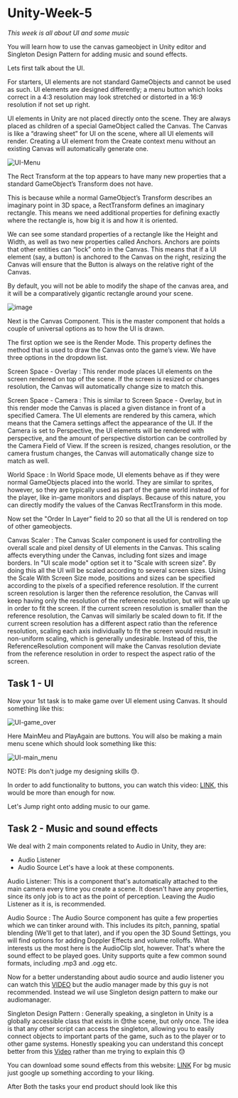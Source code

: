 # Unity-Week-5

_This week is all about UI and some music_

You will learn how to use the canvas gameobject in Unity editor and Singleton Design Pattern for adding music and sound effects.

Lets first talk about the UI.

For starters, UI elements are not standard GameObjects and cannot be used as such. UI elements are designed differently; a menu button which looks correct in a 4:3 resolution may look stretched or distorted in a 16:9 resolution if not set up right.

UI elements in Unity are not placed directly onto the scene. They are always placed as children of a special GameObject called the Canvas. The Canvas is like a “drawing sheet” for UI on the scene, where all UI elements will render. Creating a UI element from the Create context menu without an existing Canvas will automatically generate one.

![UI-Menu](https://user-images.githubusercontent.com/87766488/182778506-0f0df979-edd5-44f0-9b29-d4f7e0d60966.png)

The Rect Transform at the top appears to have many new properties that a standard GameObject’s Transform does not have.

This is because while a normal GameObject’s Transform describes an imaginary point in 3D space, a RectTransform defines an imaginary rectangle. This means we need additional properties for defining exactly where the rectangle is, how big it is and how it is oriented.

We can see some standard properties of a rectangle like the Height and Width, as well as two new properties called Anchors. Anchors are points that other entities can “lock” onto in the Canvas. This means that if a UI element (say, a button) is anchored to the Canvas on the right, resizing the Canvas will ensure that the Button is always on the relative right of the Canvas.

By default, you will not be able to modify the shape of the canvas area, and it will be a comparatively gigantic rectangle around your scene.

![image](https://user-images.githubusercontent.com/87766488/182780110-7d956142-ab32-4d92-b1b9-7362561d1014.png)

Next is the Canvas Component. This is the master component that holds a couple of universal options as to how the UI is drawn.

The first option we see is the Render Mode. This property defines the method that is used to draw the Canvas onto the game’s view. We have three options in the dropdown list.

Screen Space - Overlay : This render mode places UI elements on the screen rendered on top of the scene. If the screen is resized or changes resolution, the Canvas will automatically change size to match this.

Screen Space - Camera : This is similar to Screen Space - Overlay, but in this render mode the Canvas is placed a given distance in front of a specified Camera. The UI elements are rendered by this camera, which means that the Camera settings affect the appearance of the UI. If the Camera is set to Perspective, the UI elements will be rendered with perspective, and the amount of perspective distortion can be controlled by the Camera Field of View. If the screen is resized, changes resolution, or the camera frustum changes, the Canvas will automatically change size to match as well.

World Space : In World Space mode, UI elements behave as if they were normal GameObjects placed into the world. They are similar to sprites, however, so they are typically used as part of the game world instead of for the player, like in-game monitors and displays. Because of this nature, you can directly modify the values of the Canvas RectTransform in this mode.

Now set the "Order In Layer" field to 20 so that all the UI is rendered on top of other gameobjects.

Canvas Scaler : The Canvas Scaler component is used for controlling the overall scale and pixel density of UI elements in the Canvas. This scaling affects everything under the Canvas, including font sizes and image borders. In "UI scale mode" option set it to "Scale with screen size". By doing this all the UI will be scaled according to several screen sizes. Using the Scale With Screen Size mode, positions and sizes can be specified according to the pixels of a specified reference resolution. If the current screen resolution is larger then the reference resolution, the Canvas will keep having only the resolution of the reference resolution, but will scale up in order to fit the screen. If the current screen resolution is smaller than the reference resolution, the Canvas will similarly be scaled down to fit. If the current screen resolution has a different aspect ratio than the reference resolution, scaling each axis individually to fit the screen would result in non-uniform scaling, which is generally undesirable. Instead of this, the ReferenceResolution component will make the Canvas resolution deviate from the reference resolution in order to respect the aspect ratio of the screen.

## Task 1 - UI

Now your 1st task is to make game over UI element using Canvas. It should something like this: 

![UI-game_over](https://user-images.githubusercontent.com/87766488/182785871-856e9940-89db-4d81-81d9-6e4ecc1eb9a6.png)

Here MainMeu and PlayAgain are buttons. 
You will also be making a main menu scene which should look something like this: 

![UI-main_menu](https://user-images.githubusercontent.com/87766488/182786474-afce096d-a0ce-45bb-9230-b9554e30873c.png)

NOTE: Pls don't judge my designing skills :sweat:. 

In order to add functionality to buttons, you can watch this video: [LINK](https://www.youtube.com/watch?v=zc8ac_qUXQY), this would be more than enough for now.

Let's Jump right onto adding music to our game.

## Task 2 - Music and sound effects

We deal with 2 main components related to Audio in Unity, they are:

- Audio Listener
- Audio Source
Let's have a look at these components.

Audio Listener: This is a component that's automatically attached to the main camera every time you create a scene. It doesn't have any properties, since its only job is to act as the point of perception. Leaving the Audio Listener as it is, is recommended.

Audio Source : The Audio Source component has quite a few properties which we can tinker around with. This includes its pitch, panning, spatial blending (We'll get to that later), and if you open the 3D Sound Settings, you will find options for adding Doppler Effects and volume rolloffs. What interests us the most here is the AudioClip slot, however. That's where the sound effect to be played goes. Unity supports quite a few common sound formats, including .mp3 and .ogg etc.

Now for a better understanding about audio source and audio listener you can watch this [VIDEO](https://www.youtube.com/watch?v=6OT43pvUyfY) but the audio manager made by this guy is not recommended. Instead we wil use Singleton design pattern to make our audiomanager. 

Singleton Design Pattern : Generally speaking, a singleton in Unity is a globally accessible class that exists in :sweat:the scene, but only once. The idea is that any other script can access the singleton, allowing you to easily connect objects to important parts of the game, such as to the player or to other game systems. 
Honestly speaking you can understand this concept better from this [Video](https://www.youtube.com/watch?v=Y6cKPfUTrsA) rather than me trying to explain this :sweat:

You can download some sound effects from this website: [LINK](https://sfxr.me/)
For bg music just google up something according to your liking.

After Both the tasks your end product should look like this 
